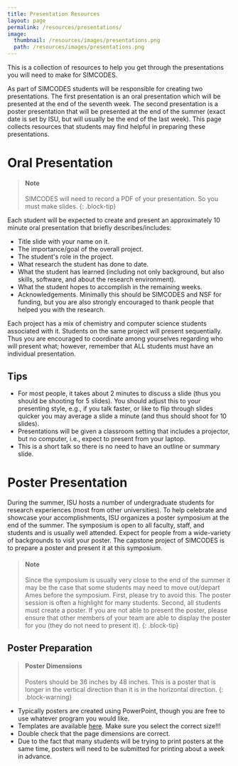 ```yaml
---
title: Presentation Resources
layout: page
permalink: /resources/presentations/
image:
  thumbnail: /resources/images/presentations.png
  path: /resources/images/presentations.png
---
```


This is a collection of resources to help you get through the presentations you
will need to make for SIMCODES.

As part of SIMCODES students will be responsible for creating two presentations.
The first presentation is an oral presentation which will be presented at the
end of the seventh week. The second presentation is a poster presentation that
will be presented at the end of the summer (exact date is set by ISU, but will
usually be the end of the last week). This page collects resources that students
may find helpful in preparing these presentations.

# Oral Presentation

> #### Note
>
> SIMCODES will need to record a PDF of your presentation. So you must make
> slides.
{: .block-tip}

Each student will be expected to create and present an approximately 10 minute 
oral presentation that briefly describes/includes:

- Title slide with your name on it.
- The importance/goal of the overall project.
- The student's role in the project.
- What research the student has done to date.
- What the student has learned (including not only background, but also skills, 
  software, and about the research environment).
- What the student hopes to accomplish in the remaining weeks.
- Acknowledgements. Minimally this should be SIMCODES and NSF for funding, but
  you are also strongly encouraged to thank people that helped you with the
  research.

Each project has a mix of chemistry and computer science students associated
with it. Students on the same project will present sequentially. Thus you are
encouraged to coordinate among yourselves regarding who will present what;
however, remember that ALL students must have an individual presentation.

## Tips

- For most people, it takes about 2 minutes to discuss a slide (thus you should
  be shooting for 5 slides). You should adjust this to your presenting style,
  e.g., if you talk faster, or like to flip through slides quicker you may 
  average a slide a minute (and thus should shoot for 10 slides).
- Presentations will be given a classroom setting that includes a projector,
  but no computer, i.e., expect to present from your laptop.
- This is a short talk so there is no need to have an outline or summary slide.

# Poster Presentation

During the summer, ISU hosts a number of undergraduate students for research
experiences (most from other universities). To help celebrate and showcase your
accomplishments, ISU organizes a poster symposium at the end of the summer. The
symposium is open to all faculty, staff, and students and is usually well
attended. Expect for people from a wide-variety of backgrounds to visit your
poster. The capstone project of SIMCODES is to prepare a poster and present it 
at this symposium.

> #### Note
>
> Since the symposium is usually very close to the end of the summer it may be
> the case that some students may need to move out/depart Ames before the
> symposium. First, please try to avoid this. The poster session is often a
> highlight for many students. Second, all students must create a poster. If you
> are not able to present the poster, please ensure that other members of your 
> team are able to display the poster for you (they do not need to present it). 
{: .block-tip}

## Poster Preparation

> #### Poster Dimensions
>
> Posters should be 36 inches by 48 inches. This is a poster that is longer in
> the vertical direction than it is in the horizontal direction.
{: .block-warning}

- Typically posters are created using PowerPoint, though you are free to use
  whatever program you would like.
- Templates are available 
  [here](https://www.print.iastate.edu/PrintingResources/DesignTemplates/). Make
  sure you select the correct size!!! 
- Double check that the page dimensions are correct.
- Due to the fact that many students will be trying to print posters at the same
  time, posters will need to be submitted for printing about a week in advance.


